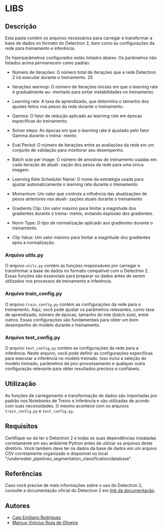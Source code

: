 # LIBS

## Descrição

Esta pasta contém os arquivos necessários para carregar e transformar a base de dados no formato do Detectron 2, bem como as configurações da rede para treinamento e inferência.

Os hiperparâmetros configurados estão listados abaixo. Os parâmetros não listados acima permanecem como padrão.

- Número de iterações: O número total de iterações que a rede Detectron 2 irá executar durante o treinamento.
25

- Iterações warmup: O número de iterações iniciais em que o learning rate é gradualmente au- mentado para evitar instabilidades no treinamento.

- Learning rate: A taxa de aprendizado, que determina o tamanho dos ajustes feitos nos pesos da rede durante o treinamento.

- Gamma: O fator de redução aplicado ao learning rate em épocas específicas do treinamento.

- Solver steps: As épocas em que o learning rate é ajustado pelo fator Gamma durante o treina-
mento.

- Eval Period: O número de iterações entre as avaliações da rede em um conjunto de validação para monitorar seu desempenho.

- Batch size per image: O número de amostras de treinamento usadas em cada iteração de atuali- zação dos pesos da rede para uma única imagem.

- Learning Rate Scheduler Name: O nome da estratégia usada para ajustar automaticamente o learning rate durante o treinamento.

- Momentum: Um valor que controla a influência das atualizações de pesos anteriores nas atuali- zações atuais durante o treinamento

- Gradients Clip: Um valor máximo para limitar a magnitude dos gradientes durante o treina- mento, evitando explosão dos gradientes.

- Norm Type: O tipo de normalização aplicado aos gradientes durante o treinamento.
- Clip Value: Um valor máximo para limitar a magnitude dos gradientes após a normalização.

### Arquivo utils.py

O arquivo `utils.py` contém as funções responsáveis por carregar e transformar a base de dados no formato compatível com o Detectron 2. Essas funções são essenciais para preparar os dados antes de serem utilizados nos processos de treinamento e inferência.

### Arquivo train_config.py

O arquivo `train_config.py` contém as configurações da rede para o treinamento. Aqui, você pode ajustar os parâmetros relevantes, como taxa de aprendizado, número de épocas, tamanho do lote (batch size), entre outros. Essas configurações são fundamentais para obter um bom desempenho do modelo durante o treinamento.

### Arquivo test_config.py

O arquivo `test_config.py` contém as configurações da rede para a inferência. Neste arquivo, você pode definir as configurações específicas para executar a inferência no modelo treinado. Isso inclui a seleção do modelo treinado, parâmetros de pós-processamento e qualquer outra configuração relevante para obter resultados precisos e confiáveis.

## Utilização

As funções de carregamento e transformação de dados são importadas por padrão nos Notebooks de Treino e Inferência e são utilizadas de acordo com suas necessidades. O mesmo acontece com os arquivos `train_config.py` e `test_config.py`.

## Requisitos

Certifique-se de ter o Detectron 2 e todas as suas dependências instaladas corretamente em seu ambiente Python antes de utilizar os arquivos deste diretório. Você também deve ter os dados da base de dados em um arquivo CSV corretamente organizado e disponível no local "/underwater_pipelines_segmentation_classification/database".

## Referências

Caso você precise de mais informações sobre o uso do Detectron 2, consulte a documentação oficial do Detectron 2 em [link da documentação](https://detectron2.readthedocs.io).

## Autores

- [Caio Emiliano Rodrigues](caio_emiliano@hotmail.com)
- [Marcus Vinicius Rosa de Oliveira](marcusrosa.14@hotmail.com)